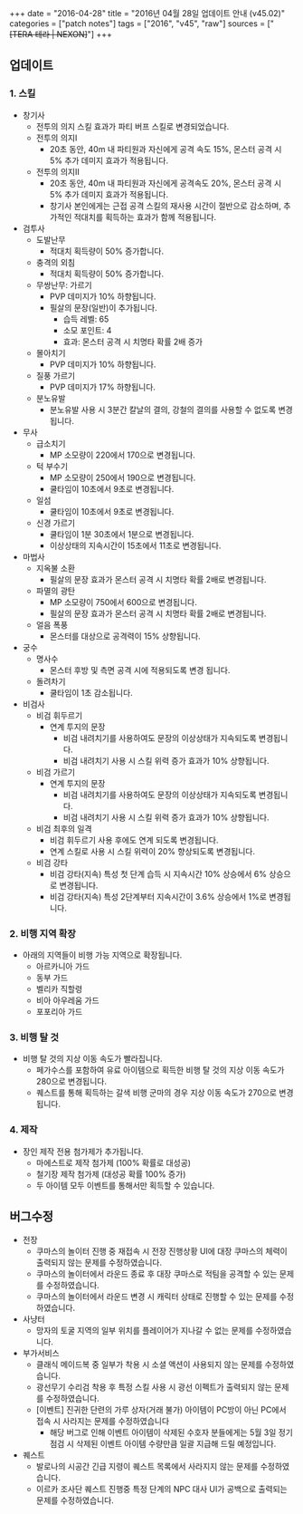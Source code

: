 +++
date = "2016-04-28"
title = "2016년 04월 28일 업데이트 안내 (v45.02)"
categories = ["patch notes"]
tags = ["2016", "v45", "raw"]
sources = ["~~[TERA 테라 | NEXON]~~"]
+++

## 업데이트

### **1.** 스킬
- 창기사
  - 전투의 의지 스킬 효과가 파티 버프 스킬로 변경되었습니다.
  - 전투의 의지I
    - 20초 동안, 40m 내 파티원과 자신에게 공격 속도 15%, 몬스터 공격 시 5% 추가 데미지 효과가 적용됩니다.
  - 전투의 의지II
    - 20초 동안, 40m 내 파티원과 자신에게 공격속도 20%, 몬스터 공격 시 5% 추가 데미지 효과가 적용됩니다.
    - 창기사 본인에게는 근접 공격 스킬의 재사용 시간이 절반으로 감소하며, 추가적인 적대치를 획득하는 효과가 함께 적용됩니다.
- 검투사
  - 도발난무
    - 적대치 획득량이 50% 증가합니다.
  - 충격의 외침
    - 적대치 획득량이 50% 증가합니다.
  - 무쌍난무: 가르기
    - PVP 데미지가 10% 하향됩니다.
    - 필살의 문장(일반)이 추가됩니다.
      - 습득 레벨: 65
      - 소모 포인트: 4
      - 효과: 몬스터 공격 시 치명타 확률 2배 증가 
  - 몰아치기
    - PVP 데미지가 10% 하향됩니다.
  - 질풍 가르기
    - PVP 데미지가 17% 하향됩니다.
  - 분노유발
    - 분노유발 사용 시 3분간 칼날의 결의, 강철의 결의를 사용할 수 없도록 변경됩니다.
- 무사
  - 급소치기
    - MP 소모량이 220에서 170으로 변경됩니다.
  - 턱 부수기
    - MP 소모량이 250에서 190으로 변경됩니다.
    - 쿨타임이 10초에서 9초로 변경됩니다.
  - 일섬
    - 쿨타임이 10초에서 9초로 변경됩니다.
  - 신경 가르기
    - 쿨타임이 1분 30초에서 1분으로 변경됩니다.
    - 이상상태의 지속시간이 15초에서 11초로 변경됩니다.
- 마법사
  - 지옥불 소환
    - 필살의 문장 효과가 몬스터 공격 시 치명타 확률 2배로 변경됩니다.
  - 파멸의 광탄
    - MP 소모량이 750에서 600으로 변경됩니다.
    - 필살의 문장 효과가 몬스터 공격 시 치명타 확률 2배로 변경됩니다.
  - 얼음 폭풍
    - 몬스터를 대상으로 공격력이 15% 상향됩니다.
- 궁수
  - 명사수
    - 몬스터 후방 및 측면 공격 시에 적용되도록 변경 됩니다.
  - 돌려차기
    - 쿨타임이 1초 감소됩니다.
- 비검사
  - 비검 휘두르기
    - 연계 투지의 문장
      - 비검 내려치기를 사용하여도 문장의 이상상태가 지속되도록 변경됩니다.
      - 비검 내려치기 사용 시 스킬 위력 증가 효과가 10% 상향됩니다.
  - 비검 가르기
    - 연계 투지의 문장
      - 비검 내려치기를 사용하여도 문장의 이상상태가 지속되도록 변경됩니다.
      - 비검 내려치기 사용 시 스킬 위력 증가 효과가 10% 상향됩니다.
  - 비검 최후의 일격
    - 비검 휘두르기 사용 후에도 연계 되도록 변경됩니다.
    - 연계 스킬로 사용 시 스킬 위력이 20% 향상되도록 변경됩니다.
  - 비검 강타
    - 비검 강타(지속) 특성 첫 단계 습득 시 지속시간 10% 상승에서 6% 상승으로 변경됩니다.
    - 비검 강타(지속) 특성 2단계부터 지속시간이 3.6% 상승에서 1%로 변경됩니다.

### **2.** 비행 지역 확장
- 아래의 지역들이 비행 가능 지역으로 확장됩니다.
  - 아르카니아 가드
  - 동부 가드
  - 벨리카 직할령
  - 비아 아우레움 가드
  - 포포리아 가드

### **3.** 비행 탈 것
- 비행 탈 것의 지상 이동 속도가 빨라집니다.
  - 페가수스를 포함하여 유료 아이템으로 획득한 비행 탈 것의 지상 이동 속도가 280으로 변경됩니다.
  - 퀘스트를 통해 획득하는 갈색 비행 군마의 경우 지상 이동 속도가 270으로 변경됩니다.

### **4.** 제작
- 장인 제작 전용 첨가제가 추가됩니다.
  - 마에스트로 제작 첨가제 (100% 확률로 대성공) 
  - 철기장 제작 첨가제 (대성공 확률 100% 증가) 
  - 두 아이템 모두 이벤트를 통해서만 획득할 수 있습니다.

## 버그수정

- 전장
  - 쿠마스의 놀이터 진행 중 재접속 시 전장 진행상황 UI에 대장 쿠마스의 체력이 출력되지 않는 문제를 수정하였습니다.
  - 쿠마스의 놀이터에서 라운드 종료 후 대장 쿠마스로 적팀을 공격할 수 있는 문제를 수정하였습니다.
  - 쿠마스의 놀이터에서 라운드 변경 시 캐릭터 상태로 진행할 수 있는 문제를 수정하였습니다.
- 사냥터
  - 망자의 토굴 지역의 일부 위치를 플레이어가 지나갈 수 없는 문제를 수정하였습니다.
- 부가서비스
  - 클래식 메이드복 중 일부가 착용 시 소셜 액션이 사용되지 않는 문제를 수정하였습니다.
  - 광선무기 수리검 착용 후 특정 스킬 사용 시 광선 이펙트가 출력되지 않는 문제를 수정하였습니다.
  - [이벤트] 진귀한 단련의 가루 상자(거래 불가) 아이템이 PC방이 아닌 PC에서 접속 시 사라지는 문제를 수정하였습니다 
    - 해당 버그로 인해 이벤트 아이템이 삭제된 수호자 분들에게는 5월 3일 정기점검 시 삭제된 이벤트 아이템 수량만큼 일괄 지급해 드릴 예정입니다.
- 퀘스트
  - 발로나의 시공간 긴급 지령이 퀘스트 목록에서 사라지지 않는 문제를 수정하였습니다.
  - 이르카 조사단 퀘스트 진행중 특정 단계의 NPC 대사 UI가 공백으로 출력되는 문제를 수정하였습니다.

